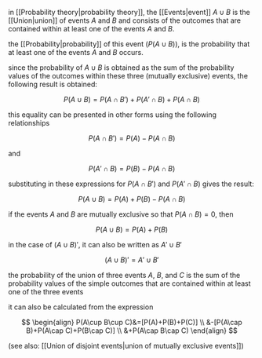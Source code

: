 in [[Probability theory|probability theory]], the [[Events|event]] $A\cup B$ is the [[Union|union]] of events $A$ and $B$ and consists of the outcomes that are contained within at least one of the events $A$ and $B$.

the [[Probability|probability]] of this event ($P(A\cup B)$), is the probability that at least one of the events $A$ and $B$ occurs.

since the probability of $A\cup B$ is obtained as the sum of the probability values of the outcomes within these three (mutually exclusive) events, the following result is obtained:

$$
P(A\cup B)=P(A\cap B')+P(A'\cap B)+P(A\cap B)
$$

this equality can be presented in other forms using the following relationships

$$
P(A\cap B')=P(A)-P(A\cap B)
$$

and

$$
P(A'\cap B)=P(B)-P(A\cap B)
$$

substituting in these expressions for $P(A\cap B')$ and $P(A'\cap B)$ gives the result:

$$
P(A\cup B)=P(A)+P(B)-P(A\cap B)
$$

if the events $A$ and $B$ are mutually exclusive so that $P(A\cap B)=0$, then 

$$
P(A\cup B)=P(A)+P(B)
$$

in the case of $(A\cup B)'$, it can also be written as $A'\cup B'$

$$
(A\cup B)'=A'\cup B'
$$

the probability of the union of three events $A$, $B$, and $C$ is the sum of the probability values of the simple outcomes that are contained within at least one of the three events

it can also be calculated from the expression

$$
\begin{align}
P(A\cup B\cup C)&=[P(A)+P(B)+P(C)] \\
&-[P(A\cap B)+P(A\cap C)+P(B\cap C)] \\
&+P(A\cap B\cap C)
\end{align}
$$

(see also: [[Union of disjoint events|union of mutually exclusive events]])